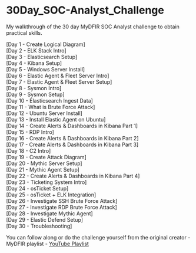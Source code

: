 # 30Day_SOC-Analyst_Challenge

My walkthrough of the 30 day MyDFIR SOC Analyst challenge to obtain practical skills. 

[Day 1 - Create Logical Diagram]  
[Day 2 - ELK Stack Intro]  
[Day 3 - Elasticsearch Setup]  
[Day 4 - Kibana Setup]  
[Day 5 - Windows Server Install]  
[Day 6 - Elastic Agent & Fleet Server Intro]  
[Day 7 - Elastic Agent & Fleet Server Setup]  
[Day 8 - Sysmon Intro]  
[Day 9 - Sysmon Setup]  
[Day 10 - Elasticsearch Ingest Data]  
[Day 11 - What is Brute Force Attack]  
[Day 12 - Ubuntu Server Install]  
[Day 13 - Install Elastic Agent on Ubuntu]  
[Day 14 - Create Alerts & Dashboards in Kibana Part 1]  
[Day 15 - RDP Intro]  
[Day 16 - Create Alerts & Dashboards in Kibana Part 2]  
[Day 17 - Create Alerts & Dashboards in Kibana Part 3]  
[Day 18 - C2 Intro]  
[Day 19 - Create Attack Diagram]  
[Day 20 - Mythic Server Setup]  
[Day 21 - Mythic Agent Setup]  
[Day 22 - Create Alerts & Dashboards in Kibana Part 4]  
[Day 23 - Ticketing System Intro]  
[Day 24 - osTicket Setup]  
[Day 25 - osTicket + ELK Integration]  
[Day 26 - Investigate SSH Brute Force Attack]  
[Day 27 - Investigate RDP Brute Force Attack]  
[Day 28 - Investigate Mythic Agent]  
[Day 29 - Elastic Defend Setup]  
[Day 30 - Troubleshooting]  

You can follow along or do the challenge yourself from the original creator - MyDFIR playlist - [YouTube Playlist](https://www.youtube.com/watch?v=W3ExS2m6B24&list=PLG6KGSNK4PuBb0OjyDIdACZnb8AoNBeq6&index=32)
